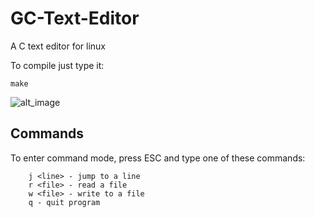 # GC-Text-Editor

A C text editor for linux  

To compile just type it:

```
make  
```

![alt_image](https://i.imgur.com/9YgGcBR.png)  

## Commands

To enter command mode, press ESC and type one of these commands:  

```
    j <line> - jump to a line
    r <file> - read a file
    w <file> - write to a file
    q - quit program
```

